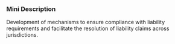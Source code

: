 ### Mini Description

Development of mechanisms to ensure compliance with liability requirements and facilitate the resolution of liability claims across jurisdictions.
